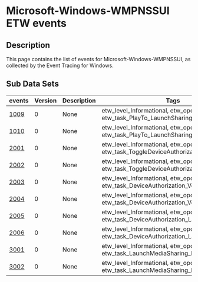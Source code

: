 # Microsoft-Windows-WMPNSSUI ETW events

## Description
This page contains the list of events for Microsoft-Windows-WMPNSSUI, as collected by the Event Tracing for Windows.

## Sub Data Sets
|events|Version|Description|Tags|
|---|---|---|---|
|[1009](events/event-1009.md)|0|None|etw_level_Informational, etw_opcode_Start, etw_task_PlayTo_LaunchSharingCPL|
|[1010](events/event-1010.md)|0|None|etw_level_Informational, etw_opcode_Stop, etw_task_PlayTo_LaunchSharingCPL|
|[2001](events/event-2001.md)|0|None|etw_level_Informational, etw_opcode_Start, etw_task_ToggleDeviceAuthorization|
|[2002](events/event-2002.md)|0|None|etw_level_Informational, etw_opcode_Stop, etw_task_ToggleDeviceAuthorization|
|[2003](events/event-2003.md)|0|None|etw_level_Informational, etw_opcode_Start, etw_task_DeviceAuthorization_VerifyShouldDisplay|
|[2004](events/event-2004.md)|0|None|etw_level_Informational, etw_opcode_Stop, etw_task_DeviceAuthorization_VerifyShouldDisplay|
|[2005](events/event-2005.md)|0|None|etw_level_Informational, etw_opcode_Start, etw_task_DeviceAuthorization_LaunchSharingCPL|
|[2006](events/event-2006.md)|0|None|etw_level_Informational, etw_opcode_Stop, etw_task_DeviceAuthorization_LaunchSharingCPL|
|[3001](events/event-3001.md)|0|None|etw_level_Informational, etw_opcode_Start, etw_task_LaunchMediaSharing_LaunchSharingCPL|
|[3002](events/event-3002.md)|0|None|etw_level_Informational, etw_opcode_Stop, etw_task_LaunchMediaSharing_LaunchSharingCPL|
